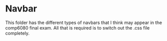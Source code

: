 # Navbar
This folder has the different types of navbars that I think may appear in the comp6080 final exam. All that is required is to switch out the .css file completely.
